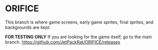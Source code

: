 # ORIFICE

This branch is where game screens, early game sprites, final sprites, and backgrounds are kept.


**FOR TESTING ONLY**
If you are looking for the game itself, go to the main branch. 
https://github.com/JetPackRat/ORIFICE/releases